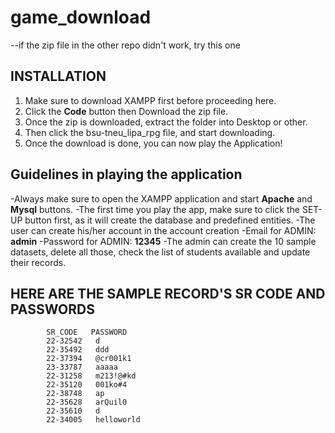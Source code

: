 # game_download
--if the zip file in the other repo didn't work, try this one

## INSTALLATION
1. Make sure to download XAMPP first before proceeding here.
2. Click the **Code** button then Download the zip file.
3. Once the zip is downloaded, extract the folder into Desktop or other.
4. Then click the bsu-tneu_lipa_rpg file, and start downloading.
5. Once the download is done, you can now play the Application!

## Guidelines in playing the application
-Always make sure to open the XAMPP application and start **Apache** and **Mysql** buttons.
-The first time you play the app, make sure to click the SET-UP button first, as it will create the database and predefined entities.
-The user can create his/her account in the account creation
-Email for ADMIN: **admin**
-Password for ADMIN: **12345**
-The admin can create the 10 sample datasets, delete all those, check the list of students available and update their records.

## HERE ARE THE SAMPLE RECORD'S SR CODE AND PASSWORDS

            SR_CODE   PASSWORD
            22-32542   d
            22-35492   ddd
            22-37394   @cr001k1
            23-33787   aaaaa
            22-31258   m213!@#kd
            22-35120   001ko#4
            22-38748   ap
            22-35628   arQuil0
            22-35610   d
            22-34005   helloworld


